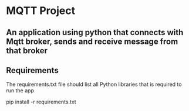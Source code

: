 # MQTT Project
## An application using python that connects with Mqtt broker, sends and receive message from that broker

## Requirements
The requirements.txt file should list all Python libraries that is required to run the app

pip install -r requirements.txt


